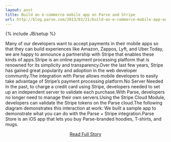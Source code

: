 ```yaml
---
layout: post
title: Build an e-commerce mobile app on Parse and Stripe
url: http://blog.parse.com/2013/03/21/build-an-e-commerce-mobile-app-on-parse-and-stripe/
---
```

{% include JB/setup %}<p>Many of our developers want to accept payments in their mobile apps so that they can build experiences like Amazon, Zappos, Lyft, and Uber.Today, we are happy to announce a partnership with Stripe that enables these kinds of apps.Stripe is an online payment processing platform that is renowned for its simplicity and transparency.Over the last few years, Stripe has gained great popularity and adoption in the web developer community.The integration with Parse allows mobile developers to easily take advantage of Stripe’s payment processing platform.No Server Needed
 In the past, to charge a credit card using Stripe, developers needed to set up an independent server to validate each purchase.With Parse, developers no longer need to manage their own servers.Using the Stripe Cloud Module, developers can validate the Stripe tokens on the Parse cloud.The following diagram demonstrates this interaction at work:
 We built a sample app to demonstrate what you can do with the Parse + Stripe integration.Parse Store is an iOS app that lets you buy Parse-branded hoodies, T-shirts, and mugs.</p>
<center><p><a href="http://blog.parse.com/2013/03/21/build-an-e-commerce-mobile-app-on-parse-and-stripe/" style='padding:15px;'>Read Full Story</a></p></center>
